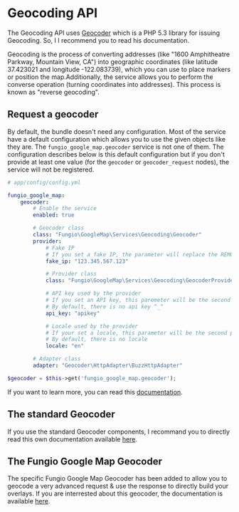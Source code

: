 # Geocoding API

The Geocoding API uses [Geocoder](http://github.com/willdurand/Geocoder) which is a PHP 5.3 library for issuing
Geocoding. So, I I recommend you to read his documentation.

Geocoding is the process of converting addresses (like "1600 Amphitheatre Parkway, Mountain View, CA") into
geographic coordinates (like latitude 37.423021 and longitude -122.083739), which you can use to place markers or
position the map.Additionally, the service allows you to perform the converse operation (turning coordinates into
addresses). This process is known as "reverse geocoding".

## Request a geocoder

By default, the bundle doesn't need any configuration. Most of the service have a default configuration which allows
you to use the given objects like they are. The ``fungio_google_map.geocoder`` service is not one of them. The
configuration describes below is this default configuration but if you don't provide at least one value (for the
`geocoder` or `geocoder_request` nodes), the service will not be registered.

```yaml
# app/config/config.yml

fungio_google_map:
    geocoder:
        # Enable the service
        enabled: true

        # Geocoder class
        class: "Fungio\GoogleMap\Services\Geocoding\Geocoder"
        provider:
            # Fake IP
            # If you set a fake IP, the parameter will replace the REMOTE_ADDR value by the given one
            fake_ip: "123.345.567.123"

            # Provider class
            class: "Fungio\GoogleMap\Services\Geocoding\GeocoderProvider"

            # API key used by the provider
            # If you set an API key, this paremeter will be the second parameter provider constructor
            # By default, there is no api key ^_^
            api_key: "apikey"

            # Locale used by the provider
            # If your set a locale, this parameter will be the second parameter provider constructor if there is no api key else it will be the third
            # By default, there is no locale
            locale: "en"

        # Adapter class
        adapter: "Geocoder\HttpAdapter\BuzzHttpAdapter"
```

``` php
$geocoder = $this->get('fungio_google_map.geocoder');
```

If you want to learn more, you can read this
[documentation](http://github.com/fungio/fungio-google-map/blob/master/doc/usage/services/geocoding/geocoder.md).

## The standard Geocoder

If you use the standard Geocoder components, I recommand you to directly read this own documentation available
[here](http://www.geocoder-php.org/).

## The Fungio Google Map Geocoder

The specific Fungio Google Map Geocoder has been added to allow you to geocode a very advanced request & use the
response to directly build your overlays. If you are interrested about this geocoder, the documentation is available
[here](http://github.com/fungio/FungioGoogleMapBundle/blob/master/Resources/doc/usage/services/geocoding/fungio_geocoder.md).
